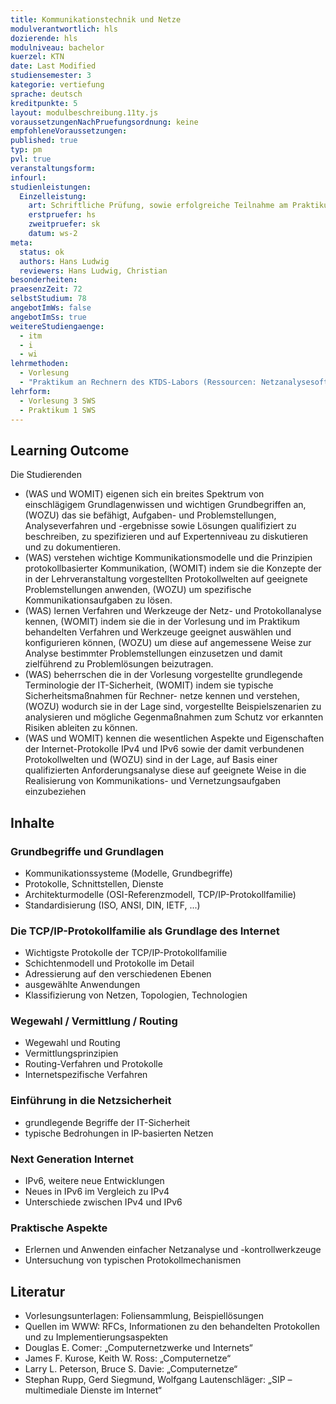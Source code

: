 ```yaml
---
title: Kommunikationstechnik und Netze
modulverantwortlich: hls
dozierende: hls
modulniveau: bachelor
kuerzel: KTN
date: Last Modified
studiensemester: 3
kategorie: vertiefung
sprache: deutsch
kreditpunkte: 5
layout: modulbeschreibung.11ty.js
voraussetzungenNachPruefungsordnung: keine
empfohleneVoraussetzungen: 
published: true
typ: pm
pvl: true
veranstaltungsform: 
infourl: 
studienleistungen:
  Einzelleistung:
    art: Schriftliche Prüfung, sowie erfolgreiche Teilnahme am Praktikum als Prüfungsvorleistung
    erstpruefer: hs
    zweitpruefer: sk
    datum: ws-2
meta:
  status: ok   
  authors: Hans Ludwig
  reviewers: Hans Ludwig, Christian
besonderheiten: 
praesenzZeit: 72
selbstStudium: 78
angebotImWs: false
angebotImSs: true
weitereStudiengaenge: 
  - itm
  - i
  - wi
lehrmethoden:
  - Vorlesung
  - "Praktikum an Rechnern des KTDS-Labors (Ressourcen: Netzanalysesoftware, div. Netzüberwachungssoftware, E-Mail- Server und Clients, DNS-Server, ggf. weitere Server-Implementierungen)"
lehrform:
  - Vorlesung 3 SWS
  - Praktikum 1 SWS  
---
```


## Learning Outcome

Die Studierenden 

- (WAS und WOMIT) eigenen sich ein breites Spektrum von einschlägigem Grundlagenwissen und wichtigen Grundbegriffen an, (WOZU) das sie befähigt, Aufgaben- und Problemstellungen, Analyseverfahren und -ergebnisse sowie Lösungen qualifiziert zu beschreiben, zu spezifizieren und auf Expertenniveau zu diskutieren und zu dokumentieren.
- (WAS) verstehen wichtige Kommunikationsmodelle und die Prinzipien protokollbasierter Kommunikation, (WOMIT) indem sie die Konzepte der in der Lehrveranstaltung vorgestellten Protokollwelten auf geeignete Problemstellungen anwenden, (WOZU) um spezifische Kommunikationsaufgaben zu lösen.
- (WAS) lernen Verfahren und Werkzeuge der Netz- und Protokollanalyse kennen, (WOMIT) indem sie die in der Vorlesung und im Praktikum behandelten Verfahren und Werkzeuge geeignet auswählen und konfigurieren können, (WOZU) um diese auf angemessene Weise zur Analyse bestimmter Problemstellungen einzusetzen und damit zielführend zu Problemlösungen beizutragen.
- (WAS) beherrschen die in der Vorlesung vorgestellte grundlegende Terminologie der IT-Sicherheit, (WOMIT) indem sie typische Sicherheitsmaßnahmen für Rechner- netze kennen und verstehen, (WOZU) wodurch sie in der Lage sind, vorgestellte Beispielszenarien zu analysieren und mögliche Gegenmaßnahmen zum Schutz vor erkannten Risiken ableiten zu können.
- (WAS und WOMIT) kennen die wesentlichen Aspekte und Eigenschaften der Internet-Protokolle IPv4 und IPv6 sowie der damit verbundenen Protokollwelten und (WOZU) sind in der Lage, auf Basis einer qualifizierten Anforderungsanalyse diese auf geeignete Weise in die Realisierung von Kommunikations- und Vernetzungsaufgaben einzubeziehen

## Inhalte

### Grundbegriffe und Grundlagen
- Kommunikationssysteme (Modelle, Grundbegriffe)
- Protokolle, Schnittstellen, Dienste
- Architekturmodelle (OSI-Referenzmodell, TCP/IP-Protokollfamilie)
- Standardisierung (ISO, ANSI, DIN, IETF, ...)

### Die TCP/IP-Protokollfamilie als Grundlage des Internet
- Wichtigste Protokolle der TCP/IP-Protokollfamilie
- Schichtenmodell und Protokolle im Detail
- Adressierung auf den verschiedenen Ebenen
- ausgewählte Anwendungen
- Klassifizierung von Netzen, Topologien, Technologien

### Wegewahl / Vermittlung / Routing
- Wegewahl und Routing
- Vermittlungsprinzipien
- Routing-Verfahren und Protokolle
- Internetspezifische Verfahren

### Einführung in die Netzsicherheit
- grundlegende Begriffe der IT-Sicherheit
- typische Bedrohungen in IP-basierten Netzen

### Next Generation Internet
- IPv6, weitere neue Entwicklungen
- Neues in IPv6 im Vergleich zu IPv4
- Unterschiede zwischen IPv4 und IPv6

### Praktische Aspekte
- Erlernen und Anwenden einfacher Netzanalyse und -kontrollwerkzeuge
- Untersuchung von typischen Protokollmechanismen

## Literatur
- Vorlesungsunterlagen: Foliensammlung, Beispiellösungen
- Quellen im WWW: RFCs, Informationen zu den behandelten Protokollen und zu Implementierungsaspekten
- Douglas E. Comer: „Computernetzwerke und Internets“
- James F. Kurose, Keith W. Ross: „Computernetze“
- Larry L. Peterson, Bruce S. Davie: „Computernetze“
- Stephan Rupp, Gerd Siegmund, Wolfgang Lautenschläger: „SIP – multimediale Dienste im Internet“

